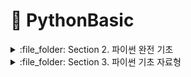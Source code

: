 # :notebook_with_decorative_cover: PythonBasic

<details>
<summary> :file_folder: Section 2. 파이썬 완전 기초 </summary>
<div markdown="1">

### :pencil2: [Chapter02-1](https://github.com/Seonghyun-Park/PythonBasic/blob/main/Chapter02-1.md)

### :pencil2: [Chapter02-2](https://github.com/Seonghyun-Park/PythonBasic/blob/main/Chapter02-2.md) 

</div>
</details>

<details>
<summary> :file_folder: Section 3. 파이썬 기초 자료형 </summary>
<div markdown="1">

### :pencil2: [Chapter03-1](https://github.com/Seonghyun-Park/PythonBasic/blob/main/Chapter03-1.md)

### :pencil2: [Chapter03-2](https://github.com/Seonghyun-Park/PythonBasic/blob/main/Chapter03-2.md) 

### :pencil2: [Chapter03-3](https://github.com/Seonghyun-Park/PythonBasic/blob/main/Chapter03-3.md)

### :pencil2: [Chapter03-4](https://github.com/Seonghyun-Park/PythonBasic/blob/main/Chapter03-4.md) 

### :pencil2: [Chapter03-5](https://github.com/Seonghyun-Park/PythonBasic/blob/main/Chapter03-5.md)

### :pencil2: [Chapter03-6](https://github.com/Seonghyun-Park/PythonBasic/blob/main/Chapter03-6.md) 

</div>
</details>
